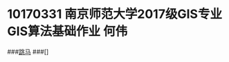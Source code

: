 10170331 南京师范大学2017级GIS专业GIS算法基础作业  何伟
====================================================
###[跳马](https://shiziru.github.io/跳马.html)
###[]
